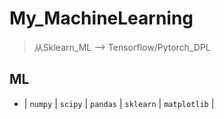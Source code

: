 # My_MachineLearning
> 从Sklearn_ML --> Tensorflow/Pytorch_DPL

## ML
- | `numpy` | `scipy` | `pandas` | `sklearn` | `matplotlib` | 
